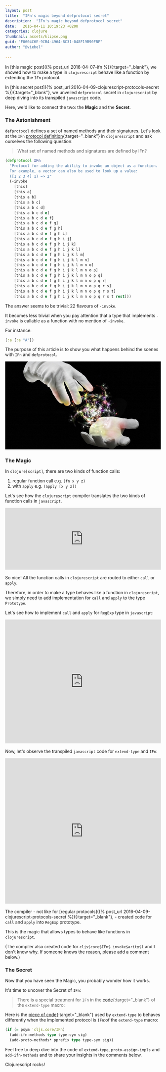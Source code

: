 ```yaml
---
layout: post
title:  "IFn's magic beyond defprotocol secret"
description:  "IFn's magic beyond defprotocol secret"
date:   2016-04-11 10:19:23 +0200
categories: clojure
thumbnail: assets/klipse.png
guid: "F0604C6E-9CB4-4964-8C31-048F19B90FBF"
author: "@viebel"

---
```


In [this magic post]({% post_url 2016-04-07-ifn %}){:target="_blank"}, we showed how to make a type in `clojurescript` behave like a function by extending the `IFn` protocol.

In [this secret post]({% post_url 2016-04-09-clojurescript-protocols-secret %}){:target="_blank"}, we unveiled `defprotocol` secret in `clojurescript` by deep diving into its transpiled `javascript` code. 

Here, we'd like to connect the two: the **Magic** and the **Secret**.

### The Astonishment

`defprotocol` defines a set of named methods and their signatures.
Let's look at the `IFn` [protocol definition](https://github.com/clojure/clojurescript/blob/master/src/main/cljs/cljs/core.cljs#L435){:target="_blank"} in `clojurescript` and ask ourselves the following question:

>What set of named methods and signatures are defined by IFn?

~~~clojure
(defprotocol IFn
  "Protocol for adding the ability to invoke an object as a function.
  For example, a vector can also be used to look up a value:
  ([1 2 3 4] 1) => 2"
  (-invoke
    [this]
    [this a]
    [this a b]
    [this a b c]
    [this a b c d]
    [this a b c d e]
    [this a b c d e f]
    [this a b c d e f g]
    [this a b c d e f g h]
    [this a b c d e f g h i]
    [this a b c d e f g h i j]
    [this a b c d e f g h i j k]
    [this a b c d e f g h i j k l]
    [this a b c d e f g h i j k l m]
    [this a b c d e f g h i j k l m n]
    [this a b c d e f g h i j k l m n o]
    [this a b c d e f g h i j k l m n o p]
    [this a b c d e f g h i j k l m n o p q]
    [this a b c d e f g h i j k l m n o p q r]
    [this a b c d e f g h i j k l m n o p q r s]
    [this a b c d e f g h i j k l m n o p q r s t]
    [this a b c d e f g h i j k l m n o p q r s t rest]))
~~~


The answer seems to be trivial: 22 flavours of `-invoke`.

It becomes less trivial when you pay attention that a type that implements `-invoke` is callable as a function with no mention of `-invoke`.

For instance:

~~~clojure
(:a {:a "A"})
~~~

The purpose of this article is to show you what happens behind the scenes with `IFn` and `defprotocol`.


![Secret](/assets/magic.png)

### The Magic

In `clojure[script]`, there are two kinds of function calls:

1. regular function call e.g. `(fn x y z)`
2. with `apply` e.g. `(apply [x y z])`

Let's see how the `clojurescript` compiler translates the two kinds of function calls in `javascript`.

<iframe frameborder="0" width="100%" height="200px"
    src= 
    "http://app.klipse.tech/?cljs_in=(%3D%201%202)%0A(apply%20%3D%20%5B1%202%203%5D)&js_only=1">
</iframe>

So nice! All the function calls in `clojurescript` are routed to either `call` or `apply`.

Therefore, in order to make a type behaves like a function in `clojurescript`, we simply need to add implementation for `call` and `apply` to the type `Prototype`.

Let's see how to implement `call` and `apply` for `RegExp` type in `javascript`:


<iframe frameborder="0" width="100%" height="400px"
    src= 
    "http://app.klipse.tech/?cljs_in=(js*%0A%20%20%22RegExp.prototype.call%20%3D%0A%20%20%20%20%20function(self%2C%20x)%7B%0A%20%20%20%20%20%20%20%20return%20%5C%22this%3A%20%5C%22%20%2B%20this%20%2B%20%5C%22%2C%20arg%3A%20%5C%22%20%2B%20x%3B%0A%20%20%20%20%7D%22)%0A%0A%0A(js*%0A%20%20%22RegExp.prototype.apply%20%3D%0A%20%20%20%20%20function(self%2C%20args)%7B%0A%20%20%20%20%20%20%20%20return%20%5C%22this%3A%20%5C%22%20%2B%20this%20%2B%20%5C%22%2C%20args%3A%20%5C%22%20%2B%20args%3B%0A%20%20%20%20%7D%22)%0A%0A%23js%20%5B%0A(js*%20%22%2Fclojurescript%2F.call(null%2C%20%5C%22rocks%5C%22)%22)%0A%0A(js*%20%22%2Fclojurescript%2F.apply(null%2C%20%5B%5C%22rocks%5C%22%2C%20%5C%22and%5C%22%2C%20%5C%22rolls%5C%22%5D)%22)%0A%5D">
</iframe>

Now, let's observe the transpiled `javascript` code for `extend-type` and `IFn`:


<iframe frameborder="0" width="100%" height="470px"
    src= 
    "http://app.klipse.tech/?cljs_in=(ns%20my.regexp)%0A%0A(extend-type%20js%2FRegExp%0A%20%20IFn%0A%20%20(-invoke%20%0A%20%20%20%20(%5Bmatch%20s%5D%20(re-find%20match%20s))))%0A%0A(%23%22clojure%22%20%22clojurescript%22)%0A&js_only=1">
</iframe>

The compiler - not like for [regular protocols]({% post_url 2016-04-09-clojurescript-protocols-secret %}){:target="_blank"}, - created code for `call` and `apply` into `RegExp` prototype.

This is the magic that allows types to behave like functions in `clojurescript`.

(The compiler also created code for `cljs$core$IFn$_invoke$arity$1` and I don't know why. If someone knows the reason, please add a comment below.)

### The Secret

Now that you have seen the Magic, you probably wonder how it works.

It's time to uncover the Secret of `IFn`:

> There is a special treatment for `IFn` in the [code](https://github.com/clojure/clojurescript/blob/master/src/main/clojure/cljs/core.cljc#L1422){:target="_blank"} of the `extend-type` macro:

Here is the [piece of code](https://github.com/clojure/clojurescript/blob/master/src/main/clojure/cljs/core.cljc#L1422){:target="_blank"}  used by `extend-type` to behaves differently when the implemented protocol is `IFn`:of the `extend-type` macro:

~~~clojure
(if (= psym 'cljs.core/IFn)
  (add-ifn-methods type type-sym sig)
  (add-proto-methods* pprefix type type-sym sig))
~~~

Feel free to deep dive into the code of `extend-type`, `proto-assign-impls` and `add-ifn-methods` and to share your insights in the comments below.

Clojurescript rocks!

[app-url]: http://app.klipse.tech?blog=klipse

